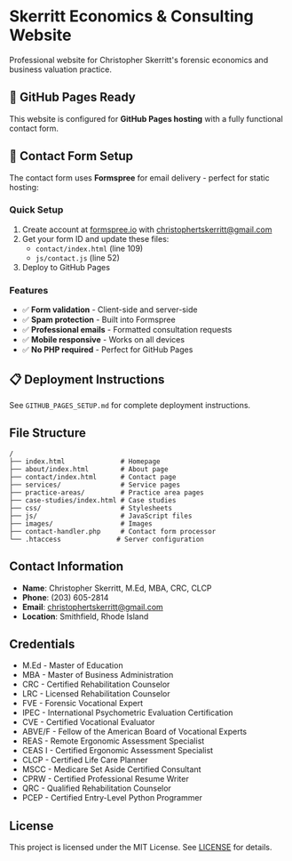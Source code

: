 # Skerritt Economics & Consulting Website

Professional website for Christopher Skerritt's forensic economics and business valuation practice.

## 🚀 GitHub Pages Ready

This website is configured for **GitHub Pages hosting** with a fully functional contact form.

## 📧 Contact Form Setup

The contact form uses **Formspree** for email delivery - perfect for static hosting:

### Quick Setup
1. Create account at [formspree.io](https://formspree.io) with christophertskerritt@gmail.com
2. Get your form ID and update these files:
   - `contact/index.html` (line 109)
   - `js/contact.js` (line 52)
3. Deploy to GitHub Pages

### Features
- ✅ **Form validation** - Client-side and server-side
- ✅ **Spam protection** - Built into Formspree
- ✅ **Professional emails** - Formatted consultation requests
- ✅ **Mobile responsive** - Works on all devices
- ✅ **No PHP required** - Perfect for GitHub Pages

## 📋 Deployment Instructions

See `GITHUB_PAGES_SETUP.md` for complete deployment instructions.

## File Structure
```
/
├── index.html              # Homepage
├── about/index.html        # About page
├── contact/index.html      # Contact page
├── services/               # Service pages
├── practice-areas/         # Practice area pages
├── case-studies/index.html # Case studies
├── css/                    # Stylesheets
├── js/                     # JavaScript files
├── images/                 # Images
├── contact-handler.php     # Contact form processor
└── .htaccess              # Server configuration
```

## Contact Information
- **Name**: Christopher Skerritt, M.Ed, MBA, CRC, CLCP
- **Phone**: (203) 605-2814
- **Email**: christophertskerritt@gmail.com
- **Location**: Smithfield, Rhode Island

## Credentials
- M.Ed - Master of Education
- MBA - Master of Business Administration  
- CRC - Certified Rehabilitation Counselor
- LRC - Licensed Rehabilitation Counselor
- FVE - Forensic Vocational Expert
- IPEC - International Psychometric Evaluation Certification
- CVE - Certified Vocational Evaluator
- ABVE/F - Fellow of the American Board of Vocational Experts
- REAS - Remote Ergonomic Assessment Specialist
- CEAS I - Certified Ergonomic Assessment Specialist
- CLCP - Certified Life Care Planner
- MSCC - Medicare Set Aside Certified Consultant
- CPRW - Certified Professional Resume Writer
- QRC - Qualified Rehabilitation Counselor
- PCEP - Certified Entry-Level Python Programmer
## License
This project is licensed under the MIT License. See [LICENSE](LICENSE) for details.
